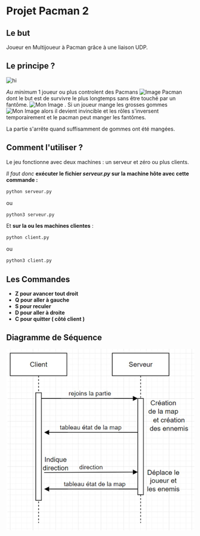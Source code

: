 # Projet Pacman 2
## Le but
Joueur en Multijoueur à Pacman grâce à une liaison UDP.
## Le principe ?
![hi](https://blogdemaths.files.wordpress.com/2014/04/pac-man_original.png?w=584)

*Au minimum* 1 joueur ou plus controlent des Pacmans 
<img src="https://upload.wikimedia.org/wikipedia/commons/thumb/4/49/Pacman.svg/1200px-Pacman.svg.png" alt="Image Pacman" width="20">
 dont le but est de survivre le plus longtemps sans être touché par un fantôme.
 <img src="https://ssb.wiki.gallery/images/c/cb/Ghosts_%28Pac-Man%29.png" alt="Mon Image" width="30">
 .
Si un joueur mange les grosses gommes 
 <img src="https://pixelartmaker-data-78746291193.nyc3.digitaloceanspaces.com/image/36c91014b3951d3.png" alt="Mon Image" width="30">
 alors il devient invincible et les rôles s'inversent temporairement et le pacman peut manger les fantômes.

 La partie s'arrête quand suffisamment de gommes ont été mangées.
## Comment l'utiliser ?
Le jeu fonctionne avec deux machines : un serveur et zéro ou plus clients.

*Il faut donc* **exécuter le fichier _serveur.py_ sur la machine hôte avec cette commande :**
```bash 
python serveur.py
```
ou
```bash 
python3 serveur.py
```

Et **sur la ou les machines clientes** :
```bash
python client.py
```
ou
```bash
python3 client.py
```

## Les Commandes
- **Z pour avancer tout droit**
- **Q pour aller à gauche**
- **S pour reculer**
- **D pour aller à droite**
- **C pour quitter ( côté client )**

## Diagramme de Séquence
![hi](./diagramme_de_sequence2.PNG.jpg)